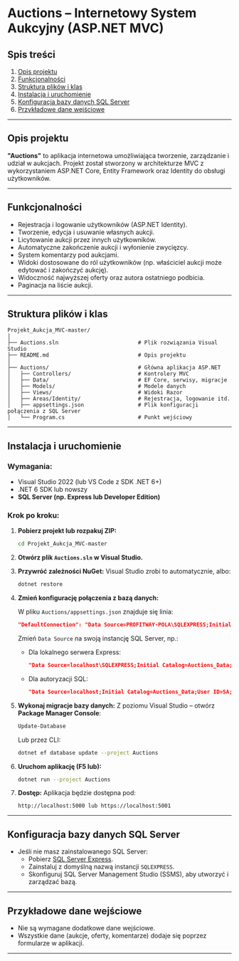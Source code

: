 # Auctions – Internetowy System Aukcyjny (ASP.NET MVC)

## Spis treści

1. [Opis projektu](#opis-projektu)
2. [Funkcjonalności](#funkcjonalności)
3. [Struktura plików i klas](#struktura-plików-i-klas)
4. [Instalacja i uruchomienie](#instalacja-i-uruchomienie)
5. [Konfiguracja bazy danych SQL Server](#konfiguracja-bazy-danych-sql-server)
6. [Przykładowe dane wejściowe](#przykładowe-dane-wejściowe)

---

## Opis projektu

**"Auctions"** to aplikacja internetowa umożliwiająca tworzenie, zarządzanie i udział w aukcjach. Projekt został stworzony w architekturze MVC z wykorzystaniem ASP.NET Core, Entity Framework oraz Identity do obsługi użytkowników.

---

## Funkcjonalności

- Rejestracja i logowanie użytkowników (ASP.NET Identity).
- Tworzenie, edycja i usuwanie własnych aukcji.
- Licytowanie aukcji przez innych użytkowników.
- Automatyczne zakończenie aukcji i wyłonienie zwycięzcy.
- System komentarzy pod aukcjami.
- Widoki dostosowane do ról użytkowników (np. właściciel aukcji może edytować i zakończyć aukcję).
- Widoczność najwyższej oferty oraz autora ostatniego podbicia.
- Paginacja na liście aukcji.

---

## Struktura plików i klas

```
Projekt_Aukcja_MVC-master/
│
├── Auctions.sln                         # Plik rozwiązania Visual Studio
├── README.md                            # Opis projektu
│
├── Auctions/                            # Główna aplikacja ASP.NET
│   ├── Controllers/                     # Kontrolery MVC
│   ├── Data/                            # EF Core, serwisy, migracje
│   ├── Models/                          # Modele danych
│   ├── Views/                           # Widoki Razor
│   ├── Areas/Identity/                  # Rejestracja, logowanie itd.
│   ├── appsettings.json                 # Plik konfiguracji połączenia z SQL Server
│   └── Program.cs                       # Punkt wejściowy
```

---

## Instalacja i uruchomienie

### Wymagania:
- Visual Studio 2022 (lub VS Code z SDK .NET 6+)
- .NET 6 SDK lub nowszy
- **SQL Server (np. Express lub Developer Edition)**

### Krok po kroku:

1. **Pobierz projekt lub rozpakuj ZIP:**
   ```bash
   cd Projekt_Aukcja_MVC-master
   ```

2. **Otwórz plik `Auctions.sln` w Visual Studio.**

3. **Przywróć zależności NuGet:**
   Visual Studio zrobi to automatycznie, albo:
   ```bash
   dotnet restore
   ```

4. **Zmień konfigurację połączenia z bazą danych:**

   W pliku `Auctions/appsettings.json` znajduje się linia:

   ```json
   "DefaultConnection": "Data Source=PROFITWAY-POLA\SQLEXPRESS;Initial Catalog=Auctions_Data;Integrated Security=True;..."
   ```

   Zmień `Data Source` na swoją instancję SQL Server, np.:

   - Dla lokalnego serwera Express:
     ```json
     "Data Source=localhost\SQLEXPRESS;Initial Catalog=Auctions_Data;Integrated Security=True;"
     ```
   - Dla autoryzacji SQL:
     ```json
     "Data Source=localhost;Initial Catalog=Auctions_Data;User ID=SA;Password=TwojeHaslo;"
     ```

5. **Wykonaj migracje bazy danych:**
   Z poziomu Visual Studio – otwórz **Package Manager Console**:
   ```powershell
   Update-Database
   ```

   Lub przez CLI:
   ```bash
   dotnet ef database update --project Auctions
   ```

6. **Uruchom aplikację (F5 lub):**
   ```bash
   dotnet run --project Auctions
   ```

7. **Dostęp:**
   Aplikacja będzie dostępna pod:
   ```
   http://localhost:5000 lub https://localhost:5001
   ```

---

## Konfiguracja bazy danych SQL Server

- Jeśli nie masz zainstalowanego SQL Server:
  - Pobierz [SQL Server Express](https://www.microsoft.com/en-us/sql-server/sql-server-downloads).
  - Zainstaluj z domyślną nazwą instancji `SQLEXPRESS`.
  - Skonfiguruj SQL Server Management Studio (SSMS), aby utworzyć i zarządzać bazą.

---

## Przykładowe dane wejściowe

- Nie są wymagane dodatkowe dane wejściowe.
- Wszystkie dane (aukcje, oferty, komentarze) dodaje się poprzez formularze w aplikacji.

---
